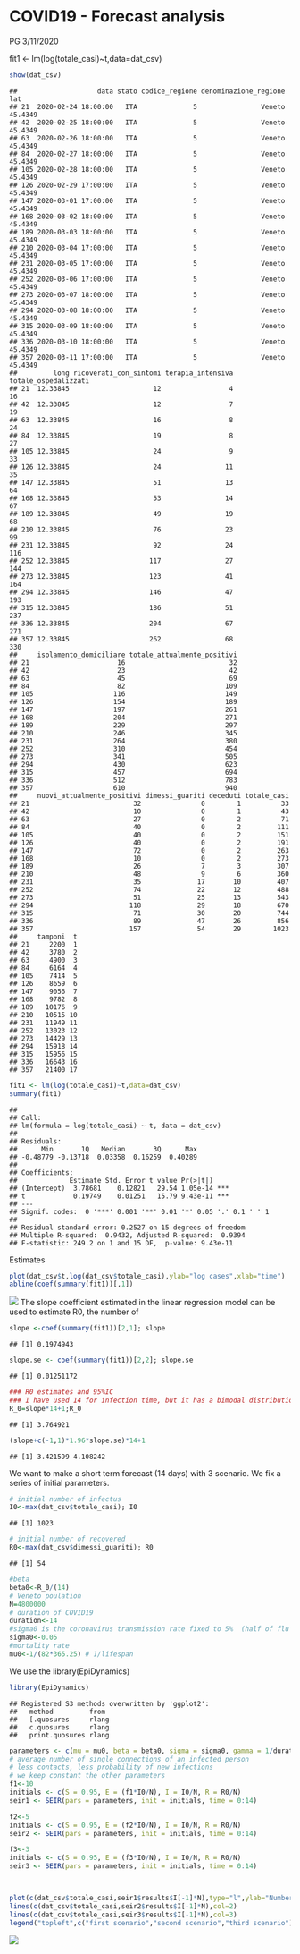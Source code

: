 COVID19 - Forecast analysis
================
PG
3/11/2020

fit1 \<-
    lm(log(totale\_casi)~t,data=dat\_csv)

``` r
show(dat_csv)
```

    ##                    data stato codice_regione denominazione_regione     lat
    ## 21  2020-02-24 18:00:00   ITA              5                Veneto 45.4349
    ## 42  2020-02-25 18:00:00   ITA              5                Veneto 45.4349
    ## 63  2020-02-26 18:00:00   ITA              5                Veneto 45.4349
    ## 84  2020-02-27 18:00:00   ITA              5                Veneto 45.4349
    ## 105 2020-02-28 18:00:00   ITA              5                Veneto 45.4349
    ## 126 2020-02-29 17:00:00   ITA              5                Veneto 45.4349
    ## 147 2020-03-01 17:00:00   ITA              5                Veneto 45.4349
    ## 168 2020-03-02 18:00:00   ITA              5                Veneto 45.4349
    ## 189 2020-03-03 18:00:00   ITA              5                Veneto 45.4349
    ## 210 2020-03-04 17:00:00   ITA              5                Veneto 45.4349
    ## 231 2020-03-05 17:00:00   ITA              5                Veneto 45.4349
    ## 252 2020-03-06 17:00:00   ITA              5                Veneto 45.4349
    ## 273 2020-03-07 18:00:00   ITA              5                Veneto 45.4349
    ## 294 2020-03-08 18:00:00   ITA              5                Veneto 45.4349
    ## 315 2020-03-09 18:00:00   ITA              5                Veneto 45.4349
    ## 336 2020-03-10 18:00:00   ITA              5                Veneto 45.4349
    ## 357 2020-03-11 17:00:00   ITA              5                Veneto 45.4349
    ##         long ricoverati_con_sintomi terapia_intensiva totale_ospedalizzati
    ## 21  12.33845                     12                 4                   16
    ## 42  12.33845                     12                 7                   19
    ## 63  12.33845                     16                 8                   24
    ## 84  12.33845                     19                 8                   27
    ## 105 12.33845                     24                 9                   33
    ## 126 12.33845                     24                11                   35
    ## 147 12.33845                     51                13                   64
    ## 168 12.33845                     53                14                   67
    ## 189 12.33845                     49                19                   68
    ## 210 12.33845                     76                23                   99
    ## 231 12.33845                     92                24                  116
    ## 252 12.33845                    117                27                  144
    ## 273 12.33845                    123                41                  164
    ## 294 12.33845                    146                47                  193
    ## 315 12.33845                    186                51                  237
    ## 336 12.33845                    204                67                  271
    ## 357 12.33845                    262                68                  330
    ##     isolamento_domiciliare totale_attualmente_positivi
    ## 21                      16                          32
    ## 42                      23                          42
    ## 63                      45                          69
    ## 84                      82                         109
    ## 105                    116                         149
    ## 126                    154                         189
    ## 147                    197                         261
    ## 168                    204                         271
    ## 189                    229                         297
    ## 210                    246                         345
    ## 231                    264                         380
    ## 252                    310                         454
    ## 273                    341                         505
    ## 294                    430                         623
    ## 315                    457                         694
    ## 336                    512                         783
    ## 357                    610                         940
    ##     nuovi_attualmente_positivi dimessi_guariti deceduti totale_casi
    ## 21                          32               0        1          33
    ## 42                          10               0        1          43
    ## 63                          27               0        2          71
    ## 84                          40               0        2         111
    ## 105                         40               0        2         151
    ## 126                         40               0        2         191
    ## 147                         72               0        2         263
    ## 168                         10               0        2         273
    ## 189                         26               7        3         307
    ## 210                         48               9        6         360
    ## 231                         35              17       10         407
    ## 252                         74              22       12         488
    ## 273                         51              25       13         543
    ## 294                        118              29       18         670
    ## 315                         71              30       20         744
    ## 336                         89              47       26         856
    ## 357                        157              54       29        1023
    ##     tamponi  t
    ## 21     2200  1
    ## 42     3780  2
    ## 63     4900  3
    ## 84     6164  4
    ## 105    7414  5
    ## 126    8659  6
    ## 147    9056  7
    ## 168    9782  8
    ## 189   10176  9
    ## 210   10515 10
    ## 231   11949 11
    ## 252   13023 12
    ## 273   14429 13
    ## 294   15918 14
    ## 315   15956 15
    ## 336   16643 16
    ## 357   21400 17

``` r
fit1 <- lm(log(totale_casi)~t,data=dat_csv)
summary(fit1)
```

    ## 
    ## Call:
    ## lm(formula = log(totale_casi) ~ t, data = dat_csv)
    ## 
    ## Residuals:
    ##      Min       1Q   Median       3Q      Max 
    ## -0.48779 -0.13718  0.03358  0.16259  0.40289 
    ## 
    ## Coefficients:
    ##             Estimate Std. Error t value Pr(>|t|)    
    ## (Intercept)  3.78681    0.12821   29.54 1.05e-14 ***
    ## t            0.19749    0.01251   15.79 9.43e-11 ***
    ## ---
    ## Signif. codes:  0 '***' 0.001 '**' 0.01 '*' 0.05 '.' 0.1 ' ' 1
    ## 
    ## Residual standard error: 0.2527 on 15 degrees of freedom
    ## Multiple R-squared:  0.9432, Adjusted R-squared:  0.9394 
    ## F-statistic: 249.2 on 1 and 15 DF,  p-value: 9.43e-11

Estimates

``` r
plot(dat_csv$t,log(dat_csv$totale_casi),ylab="log cases",xlab="time")
abline(coef(summary(fit1))[,1])
```

![](draft_analysis_Veneto_files/figure-gfm/model%20plot-1.png)<!-- -->
The slope coefficient estimated in the linear regression model can be
used to estimate R0, the number of

``` r
slope <-coef(summary(fit1))[2,1]; slope
```

    ## [1] 0.1974943

``` r
slope.se <- coef(summary(fit1))[2,2]; slope.se
```

    ## [1] 0.01251172

``` r
### R0 estimates and 95%IC 
### I have used 14 for infection time, but it has a bimodal distribution (tested vs non tested)
R_0=slope*14+1;R_0
```

    ## [1] 3.764921

``` r
(slope+c(-1,1)*1.96*slope.se)*14+1
```

    ## [1] 3.421599 4.108242

We want to make a short term forecast (14 days) with 3 scenario. We fix
a series of initial parameters.

``` r
# initial number of infectus
I0<-max(dat_csv$totale_casi); I0
```

    ## [1] 1023

``` r
# initial number of recovered
R0<-max(dat_csv$dimessi_guariti); R0
```

    ## [1] 54

``` r
#beta 
beta0<-R_0/(14)
# Veneto poulation
N=4800000
# duration of COVID19 
duration<-14
#sigma0 is the coronavirus transmission rate fixed to 5%  (half of flu epidemic)
sigma0<-0.05
#mortality rate 
mu0<-1/(82*365.25) # 1/lifespan
```

We use the library(EpiDynamics)

``` r
library(EpiDynamics)
```

    ## Registered S3 methods overwritten by 'ggplot2':
    ##   method         from 
    ##   [.quosures     rlang
    ##   c.quosures     rlang
    ##   print.quosures rlang

``` r
parameters <- c(mu = mu0, beta = beta0, sigma = sigma0, gamma = 1/duration)
# average number of single connections of an infected person
# less contacts, less probability of new infections
# we keep constant the other parameters
f1<-10
initials <- c(S = 0.95, E = (f1*I0/N), I = I0/N, R = R0/N)
seir1 <- SEIR(pars = parameters, init = initials, time = 0:14)

f2<-5
initials <- c(S = 0.95, E = (f2*I0/N), I = I0/N, R = R0/N)
seir2 <- SEIR(pars = parameters, init = initials, time = 0:14)

f3<-3
initials <- c(S = 0.95, E = (f3*I0/N), I = I0/N, R = R0/N)
seir3 <- SEIR(pars = parameters, init = initials, time = 0:14)



plot(c(dat_csv$totale_casi,seir1$results$I[-1]*N),type="l",ylab="Number of infectus",xlab="time")
lines(c(dat_csv$totale_casi,seir2$results$I[-1]*N),col=2)
lines(c(dat_csv$totale_casi,seir3$results$I[-1]*N),col=3)
legend("topleft",c("first scenario","second scenario","third scenario"),lty=1,col=1:3)
```

![](draft_analysis_Veneto_files/figure-gfm/first%20scenario%20plot-1.png)<!-- -->
